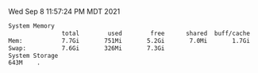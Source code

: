 Wed Sep  8 11:57:24 PM MDT 2021
```bash
System Memory
               total        used        free      shared  buff/cache   available
Mem:           7.7Gi       751Mi       5.2Gi       7.0Mi       1.7Gi       6.6Gi
Swap:          7.6Gi       326Mi       7.3Gi
System Storage
643M	.
```
